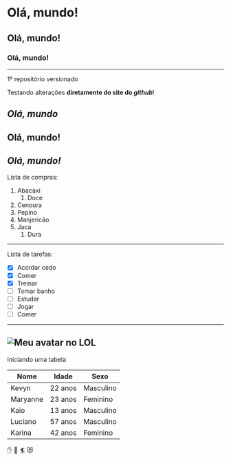 # Olá, mundo!
## Olá, mundo!
### Olá, mundo!
---
 1º repositório versionado

 Testando alterações **diretamente do site do *github***!

***Olá, mundo***
---
**Olá, mundo!**
---
*Olá, mundo!*
---
Lista de compras:
1. Abacaxi
   1. Doce 
3. Cenoura
4. Pepino
5. Manjericão
6. Jaca
   1. Dura 
 ---
 Lista de tarefas:
 - [x] Acordar cedo
 - [x] Comer
 - [x] Treinar
 - [ ] Tomar banho
 - [ ] Estudar
 - [ ] Jogar
 - [ ] Comer
 ---
 ![Meu avatar no LOL](https://user-images.githubusercontent.com/97995307/150574327-40a33233-7070-4765-a570-1afbc9c627a2.jpeg)
---
Iniciando uma tabela

Nome | Idade | Sexo
| --- | --- | ---
Kevyn | 22 anos | Masculino
Maryanne | 23 anos | Feminino
Kaio | 13 anos | Masculino
Luciano | 57 anos | Masculino
Karina | 42 anos | Feminino 
✋
👋
🏄
😻
 
